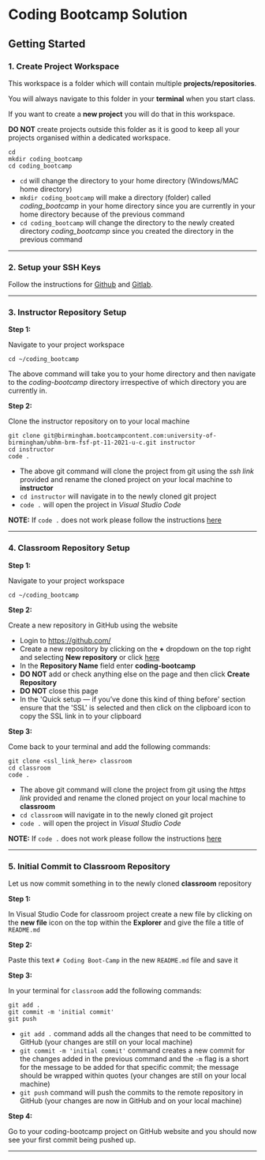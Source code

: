 # Coding Bootcamp Solution

## Getting Started

### 1. Create Project Workspace

This workspace is a folder which will contain multiple **projects/repositories**.

You will always navigate to this folder in your **terminal** when you start class.

If you want to create a **new project** you will do that in this workspace.

**DO NOT** create projects outside this folder as it is good to keep all your projects organised within a dedicated workspace.

```
cd
mkdir coding_bootcamp
cd coding_bootcamp
```

- `cd` will change the directory to your home directory (Windows/MAC home directory)
- `mkdir coding_bootcamp` will make a directory (folder) called _coding_bootcamp_ in your home directory since you are currently in your home directory because of the previous command
- `cd coding_bootcamp` will change the directory to the newly created directory _coding_bootcamp_ since you created the directory in the previous command

---

### 2. Setup your SSH Keys

Follow the instructions for [Github](./GITHUB_SSH_SETUP.md) and [Gitlab](./GITLAB_SSH_SETUP.md).

---

### 3. Instructor Repository Setup

**Step 1:**

Navigate to your project workspace

```
cd ~/coding_bootcamp
```

The above command will take you to your home directory and then navigate to the _coding-bootcamp_ directory irrespective of which directory you are currently in.

**Step 2:**

Clone the instructor repository on to your local machine

```
git clone git@birmingham.bootcampcontent.com:university-of-birmingham/ubhm-brm-fsf-pt-11-2021-u-c.git instructor
cd instructor
code .
```

- The above git command will clone the project from git using the _ssh link_ provided and rename the cloned project on your local machine to **instructor**
- `cd instructor` will navigate in to the newly cloned git project
- `code .` will open the project in _Visual Studio Code_

**NOTE:** If `code .` does not work please follow the instructions [here](https://code.visualstudio.com/docs/setup/mac#_launching-from-the-command-line)

---

### 4. Classroom Repository Setup

**Step 1:**

Navigate to your project workspace

```
cd ~/coding_bootcamp
```

**Step 2:**

Create a new repository in GitHub using the website

- Login to https://github.com/
- Create a new repository by clicking on the **+** dropdown on the top right and selecting **New repository** or click [here](https://github.com/new)
- In the **Repository Name** field enter **coding-bootcamp**
- **DO NOT** add or check anything else on the page and then click **Create Repository**
- **DO NOT** close this page
- In the 'Quick setup — if you’ve done this kind of thing before' section ensure that the 'SSL' is selected and then click on the clipboard icon to copy the SSL link in to your clipboard

**Step 3:**

Come back to your terminal and add the following commands:

```
git clone <ssl_link_here> classroom
cd classroom
code .
```

- The above git command will clone the project from git using the _https link_ provided and rename the cloned project on your local machine to **classroom**
- `cd classroom` will navigate in to the newly cloned git project
- `code .` will open the project in _Visual Studio Code_

**NOTE:** If `code .` does not work please follow the instructions [here](https://code.visualstudio.com/docs/setup/mac#_launching-from-the-command-line)

---

### 5. Initial Commit to Classroom Repository

Let us now commit something in to the newly cloned **classroom** repository

**Step 1:**

In Visual Studio Code for classroom project create a new file by clicking on the **new file** icon on the top within the **Explorer** and give the file a title of `README.md`

**Step 2:**

Paste this text `# Coding Boot-Camp` in the new `README.md` file and save it

**Step 3:**

In your terminal for `classroom` add the following commands:

```
git add .
git commit -m 'initial commit'
git push
```

- `git add .` command adds all the changes that need to be committed to GitHub (your changes are still on your local machine)
- `git commit -m 'initial commit'` command creates a new commit for the changes added in the previous command and the `-m` flag is a short for the message to be added for that specific commit; the message should be wrapped within quotes (your changes are still on your local machine)
- `git push` command will push the commits to the remote repository in GitHub (your changes are now in GitHub and on your local machine)

**Step 4:**

Go to your coding-bootcamp project on GitHub website and you should now see your first commit being pushed up.

---
